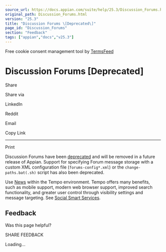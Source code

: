 ```yaml
---
source_url: https://docs.appian.com/suite/help/25.3/Discussion_Forums.html
original_path: Discussion_Forums.html
version: "25.3"
title: "Discussion Forums \[Deprecated\]"
page_id: "Discussion_Forums"
section: "Feedback"
tags: ["appian","docs","v25.3"]
---
```



Free cookie consent management tool by [TermsFeed](https://www.termsfeed.com/)

# Discussion Forums \[Deprecated\]

Share

Share via

LinkedIn

Reddit

Email

Copy Link

* * *

Print

Discussion Forums have been [deprecated](Deprecated_Features.html) and will be removed in a future release of Appian. Support for specifying Forum message storage with a custom XML configuration file (`forums-config*.xml`) or the `change-paths.bat(.sh)` script has also been deprecated.

Use [News](News.html) within the Tempo environment. Tempo offers many benefits, such as mobile support, modern web browser support, improved search functionality, and greater user control through visibility settings and message targeting. See [Social Smart Services](Smart_Services.html).

## Feedback

Was this page helpful?

SHARE FEEDBACK

Loading...
